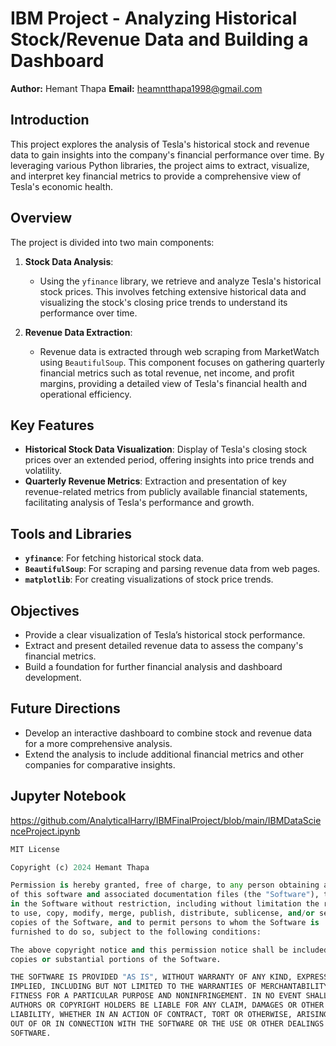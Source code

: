 # IBM Project - Analyzing Historical Stock/Revenue Data and Building a Dashboard

**Author:** Hemant Thapa
**Email:** heamntthapa1998@gmail.com

## Introduction

This project explores the analysis of Tesla's historical stock and revenue data to gain insights into the company's financial performance over time. By leveraging various Python libraries, the project aims to extract, visualize, and interpret key financial metrics to provide a comprehensive view of Tesla's economic health.

## Overview

The project is divided into two main components:

1. **Stock Data Analysis**:
   - Using the `yfinance` library, we retrieve and analyze Tesla's historical stock prices. This involves fetching extensive historical data and visualizing the stock's closing price trends to understand its performance over time.

2. **Revenue Data Extraction**:
   - Revenue data is extracted through web scraping from MarketWatch using `BeautifulSoup`. This component focuses on gathering quarterly financial metrics such as total revenue, net income, and profit margins, providing a detailed view of Tesla's financial health and operational efficiency.

## Key Features

- **Historical Stock Data Visualization**: Display of Tesla's closing stock prices over an extended period, offering insights into price trends and volatility.
- **Quarterly Revenue Metrics**: Extraction and presentation of key revenue-related metrics from publicly available financial statements, facilitating analysis of Tesla's performance and growth.

## Tools and Libraries

- **`yfinance`**: For fetching historical stock data.
- **`BeautifulSoup`**: For scraping and parsing revenue data from web pages.
- **`matplotlib`**: For creating visualizations of stock price trends.

## Objectives

- Provide a clear visualization of Tesla’s historical stock performance.
- Extract and present detailed revenue data to assess the company's financial metrics.
- Build a foundation for further financial analysis and dashboard development.

## Future Directions

- Develop an interactive dashboard to combine stock and revenue data for a more comprehensive analysis.
- Extend the analysis to include additional financial metrics and other companies for comparative insights.

## Jupyter Notebook 

https://github.com/AnalyticalHarry/IBMFinalProject/blob/main/IBMDataScienceProject.ipynb

```python
MIT License

Copyright (c) 2024 Hemant Thapa

Permission is hereby granted, free of charge, to any person obtaining a copy
of this software and associated documentation files (the "Software"), to deal
in the Software without restriction, including without limitation the rights
to use, copy, modify, merge, publish, distribute, sublicense, and/or sell
copies of the Software, and to permit persons to whom the Software is
furnished to do so, subject to the following conditions:

The above copyright notice and this permission notice shall be included in all
copies or substantial portions of the Software.

THE SOFTWARE IS PROVIDED "AS IS", WITHOUT WARRANTY OF ANY KIND, EXPRESS OR
IMPLIED, INCLUDING BUT NOT LIMITED TO THE WARRANTIES OF MERCHANTABILITY,
FITNESS FOR A PARTICULAR PURPOSE AND NONINFRINGEMENT. IN NO EVENT SHALL THE
AUTHORS OR COPYRIGHT HOLDERS BE LIABLE FOR ANY CLAIM, DAMAGES OR OTHER
LIABILITY, WHETHER IN AN ACTION OF CONTRACT, TORT OR OTHERWISE, ARISING FROM,
OUT OF OR IN CONNECTION WITH THE SOFTWARE OR THE USE OR OTHER DEALINGS IN THE
SOFTWARE.
```
